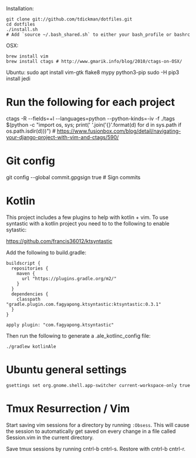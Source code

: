 Installation:

    git clone git://github.com/tdickman/dotfiles.git
    cd dotfiles
    ./install.sh
    # Add `source ~/.bash_shared.sh` to either your bash_profile or bashrc

OSX:

    brew install vim
    brew install ctags # http://www.gmarik.info/blog/2010/ctags-on-OSX/

Ubuntu:
    sudo apt install vim-gtk flake8 mypy python3-pip
    sudo -H pip3 install jedi

# Run the following for each project
ctags -R --fields=+l --languages=python --python-kinds=-iv -f ./tags $(python -c "import os, sys; print(' '.join('{}'.format(d) for d in sys.path if os.path.isdir(d)))") # https://www.fusionbox.com/blog/detail/navigating-your-django-project-with-vim-and-ctags/590/

# Git config
git config --global commit.gpgsign true  # Sign commits

# Kotlin

This project includes a few plugins to help with kotlin + vim. To use syntastic
with a kotlin project you need to to the following to enable sytastic:

https://github.com/francis36012/ktsyntastic

Add the following to build.gradle:

```
buildscript {
  repositories {
    maven {
      url "https://plugins.gradle.org/m2/"
    }
  }
  dependencies {
    classpath "gradle.plugin.com.fagyapong.ktsyntastic:ktsyntastic:0.3.1"
  }
}

apply plugin: "com.fagyapong.ktsyntastic"
```

Then run the following to generate a .ale_kotlinc_config file:

```
./gradlew kotlinAle
```

# Ubuntu general settings

```
gsettings set org.gnome.shell.app-switcher current-workspace-only true
```

# Tmux Resurrection / Vim

Start saving vim sessions for a directory by running `:Obsess`. This will cause
the session to automatically get saved on every change in a file called
Session.vim in the current directory.

Save tmux sessions by running cntrl-b cntrl-s. Restore with cntrl-b cntrl-r.
